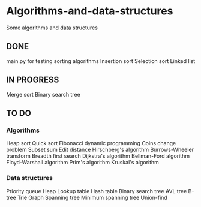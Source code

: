 # Algorithms-and-data-structures
Some algorithms and data structures

## DONE
main.py for testing sorting algorithms
Insertion sort
Selection sort
Linked list

## IN PROGRESS
Merge sort
Binary search tree

## TO DO
### Algorithms
Heap sort
Quick sort
Fibonacci dynamic programming
Coins change problem
Subset sum
Edit distance
Hirschberg's algorithm
Burrows-Wheeler transform
Breadth first search
Dijkstra's algorithm
Bellman-Ford algorithm
Floyd-Warshall algorithm
Prim's algorithm
Kruskal's algorithm

### Data structures
Priority queue
Heap
Lookup table
Hash table
Binary search tree
AVL tree
B-tree
Trie
Graph
Spanning tree
Minimum spanning tree
Union-find
